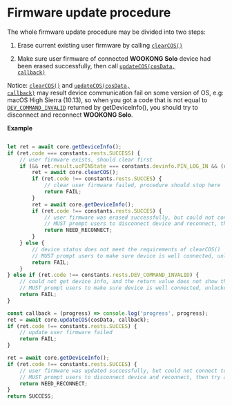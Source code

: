 # Firmware update procedure
 
The whole firmware update procedure may be divided into two steps:
1. Erase current existing user firmware by calling [<code>clearCOS()</code>](./4-Functions.md#clearCOS)
   
2. Make sure user firmware of connected **WOOKONG Solo** device had been erased successfully, then call [<code>updateCOS(cosData, callback)</code>](./4-Functions.md#updatecoscosdata-callback)

Notice: [<code>clearCOS()</code>](./4-Functions.md#clearCOS) and [<code>updateCOS(cosData, callback)</code>](./4-Functions.md#updatecoscosdata-callback) may result device communication fail on some version of OS, e.g: macOS High Sierra (10.13), so when you got a code that is not equal to [<code>DEV_COMMAND_INVALID</code>](./3-core.constants.md#coreconstantsrets) returned by getDeviceInfo(), you should try to disconnect and reconnect **WOOKONG Solo**.


**Example**  
```js

let ret = await core.getDeviceInfo();
if (ret.code === constants.rests.SUCCESS) {
    // user firmware exists, should clear first
    if (&& ret.result.ucPINState === constants.devinfo.PIN_LOG_IN && (ret.result.nLcdState === constants.devinfo.LCD_NULL || ret.result.nLcdState === constants.devinfo.LCD_SHOWLOGO)) {
        ret = await core.clearCOS();
        if (ret.code !== constants.rests.SUCCES) {
            // clear user firmware failed, procedure should stop here
            return FAIL;
        }
        ret = await core.getDeviceInfo();
        if (ret.code !== constants.rests.SUCCES) {
            // user firmware was erased successfully, but could not connect to device now, 
            // MUST prompt users to disconnect device and reconnect, then try again
            return NEED_RECONNECT;
        }
    } else {
        // device status does not meet the requirements of clearCOS()
        // MUST prompt users to make sure device is well connected, unlocke the device and try again
        return FAIL;
    }    
} else if (ret.code !== constants.rests.DEV_COMMAND_INVALID) {
    // could not get device info, and the return value does not show that user firmware had been erased.
    // MUST prompt users to make sure device is well connected, unlocke the device and try again
    return FAIL;
}

const callback = (progress) => console.log('progress', progress);
ret = await core.updateCOS(cosData, callback);
if (ret.code !== constants.rests.SUCCES) {
    // update user firmware failed
    return FAIL;
}

ret = await core.getDeviceInfo();
if (ret.code !== constants.rests.SUCCES) {
    // user firmware was updated successfully, but could not connect to device now, 
    // MUST prompt users to disconnect device and reconnect, then try again
    return NEED_RECONNECT;
}
return SUCCESS;
```